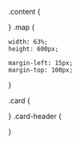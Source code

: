 
.content {
	
}
.map {
	
	width: 63%;
	height: 600px;
	
	margin-left: 15px;
	margin-top: 100px;
}



.card {
	
}
.card-header {
	
}


